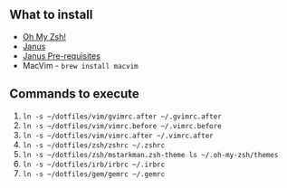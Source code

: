 ## What to install

* [Oh My Zsh!](https://github.com/robbyrussell/oh-my-zsh)
* [Janus](https://github.com/carlhuda/janus)
* [Janus Pre-requisites](https://github.com/carlhuda/janus)
* MacVim - `brew install macvim`

## Commands to execute

1. `ln -s ~/dotfiles/vim/gvimrc.after ~/.gvimrc.after`
2. `ln -s ~/dotfiles/vim/vimrc.before ~/.vimrc.before`
3. `ln -s ~/dotfiles/vim/vimrc.after ~/.vimrc.after`
4. `ln -s ~/dotfiles/zsh/zshrc ~/.zshrc`
5. `ln -s ~/dotfiles/zsh/mstarkman.zsh-theme ls ~/.oh-my-zsh/themes`
6. `ln -s ~/dotfiles/irb/irbrc ~/.irbrc`
7. `ln -s ~/dotfiles/gem/gemrc ~/.gemrc`
